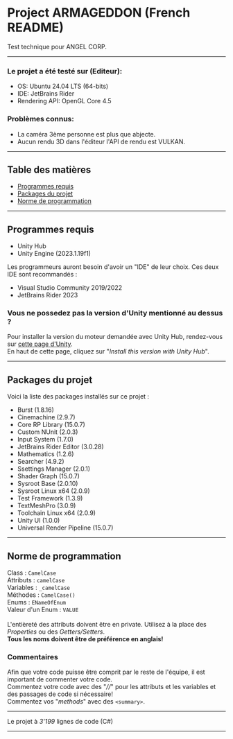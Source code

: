 # Project ARMAGEDDON (French README)
Test technique pour ANGEL CORP.

<hr>


### Le projet a été testé sur (Editeur):
  - OS: Ubuntu 24.04 LTS (64-bits)<br/>
  - IDE: JetBrains Rider<br/>
  - Rendering API: OpenGL Core 4.5<br/>

 
### Problèmes connus:
 - La caméra 3ème personne est plus que abjecte.
 - Aucun rendu 3D dans l'éditeur l'API de rendu est VULKAN.

<hr>

## Table des matières

<!--ts-->
   * [Programmes requis](#programmes-requis)
   * [Packages du projet](#packages-du-projet)
   * [Norme de programmation](#norme-de-programmation)
<!--te-->

<hr>

## Programmes requis
  - Unity Hub
  - Unity Engine (2023.1.19f1)

Les programmeurs auront besoin d'avoir un "IDE" de leur choix. Ces deux IDE sont recommandés :
  - Visual Studio Community 2019/2022
  - JetBrains Rider 2023

### Vous ne possedez pas la version d'Unity mentionné au dessus ?
  Pour installer la version du moteur demandée avec Unity Hub, rendez-vous sur [cette page d'Unity](https://unity.com/releases/editor/whats-new/2023.1.19).<br>
  En haut de cette page, cliquez sur "<i>Install this version with Unity Hub</i>".

<hr>

## Packages du projet

Voici la liste des packages installés sur ce projet :
 - Burst (1.8.16)
 - Cinemachine (2.9.7)
 - Core RP Library (15.0.7)
 - Custom NUnit (2.0.3)
 - Input System (1.7.0)
 - JetBrains Rider Editor (3.0.28)
 - Mathematics (1.2.6)
 - Searcher (4.9.2)
 - Ssettings Manager (2.0.1)
 - Shader Graph (15.0.7)
 - Sysroot Base (2.0.10)
 - Sysroot Linux x64 (2.0.9)
 - Test Framework (1.3.9)
 - TextMeshPro (3.0.9)
 - Toolchain Linux x64 (2.0.9)
 - Unity UI (1.0.0)
 - Universal Render Pipeline (15.0.7)

<hr>

## Norme de programmation

  Class :
    ```
    CamelCase
    ```<br>
  Attributs :
    ```
    camelCase
    ```<br>
  Variables :
    ```
    _camelCase
    ```<br>
  Méthodes :
    ```
    CamelCase()
    ```<br>
  Enums :
    ```
    ENameOfEnum
    ```<br>
  Valeur d'un Enum :
    ```
    VALUE
    ```<br><br>
L'entièreté des attributs doivent être en private. Utilisez à la place des <i>Properties</i> ou des <i>Getters/Setters</i>.<br>
<strong>Tous les noms doivent être de préférence en anglais!</strong>

### Commentaires
  Afin que votre code puisse être comprit par le reste de l'équipe, il est important de commenter votre code.<br>
  Commentez votre code avec des "<i>//</i>" pour les attributs et les variables et des passages de code si nécessaire!<br>
  Commentez vos "<i>methods</i>" avec des ```<summary>```.

<hr>

Le projet à <i>3'199</i> lignes de code (C#)

<hr>  
